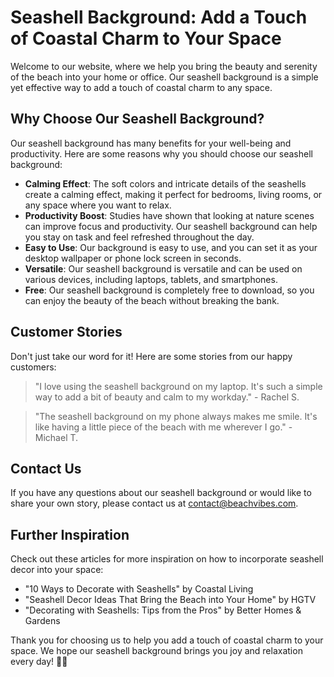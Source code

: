 <!--font:Poppins-->

# Seashell Background: Add a Touch of Coastal Charm to Your Space

Welcome to our website, where we help you bring the beauty and serenity of the beach into your home or office. Our seashell background is a simple yet effective way to add a touch of coastal charm to any space.

## Why Choose Our Seashell Background?

Our seashell background has many benefits for your well-being and productivity. Here are some reasons why you should choose our seashell background:

- **Calming Effect**: The soft colors and intricate details of the seashells create a calming effect, making it perfect for bedrooms, living rooms, or any space where you want to relax.
- **Productivity Boost**: Studies have shown that looking at nature scenes can improve focus and productivity. Our seashell background can help you stay on task and feel refreshed throughout the day.
- **Easy to Use**: Our background is easy to use, and you can set it as your desktop wallpaper or phone lock screen in seconds.
- **Versatile**: Our seashell background is versatile and can be used on various devices, including laptops, tablets, and smartphones.
- **Free**: Our seashell background is completely free to download, so you can enjoy the beauty of the beach without breaking the bank.

## Customer Stories

Don't just take our word for it! Here are some stories from our happy customers:

> "I love using the seashell background on my laptop. It's such a simple way to add a bit of beauty and calm to my workday." - Rachel S.

> "The seashell background on my phone always makes me smile. It's like having a little piece of the beach with me wherever I go." - Michael T.

## Contact Us

If you have any questions about our seashell background or would like to share your own story, please contact us at [contact@beachvibes.com](#contact).

## Further Inspiration

Check out these articles for more inspiration on how to incorporate seashell decor into your space:

- "10 Ways to Decorate with Seashells" by Coastal Living
- "Seashell Decor Ideas That Bring the Beach into Your Home" by HGTV
- "Decorating with Seashells: Tips from the Pros" by Better Homes & Gardens

Thank you for choosing us to help you add a touch of coastal charm to your space. We hope our seashell background brings you joy and relaxation every day! 🌊🐚

<!--

Write me content for website with wallpaper which alt text is:

"A close-up of a seashell on the beach"

The name/title of the page should not be 1:1 copy of the alt text but rather a real content of the website which is using this wallpaper.

- Use markdown format 
- Start with heading
- Heading should be short and concise
- The content should look like a real website 
- The website should not be about the wallpaper, wallpaper is just a related background
- Heading should be contain work "wallpaper" or "background"
- Include real sections like references, contact, user stories, etc. use things relevant to the page purpose.
- Feel free to use structure like headings, bullets, numbering, blockquotes, paragraphs, horizontal lines, etc.
- You can use formatting like bold or _italic_
- You can include UTF-8 emojis
- Links should be only #hash anchors (and you can refer to the document itself)
- Do not include images


---


# Beach Vibes: Transform Your Space with Our Seashell Wallpaper

Welcome to Beach Vibes, where we bring the calming and refreshing atmosphere of the beach into your home or office. Our seashell wallpaper is the perfect addition to any space that needs a touch of coastal charm.

## Why Choose Our Seashell Wallpaper?

Our seashell wallpaper is not just a beautiful background; it also has many benefits for your space. Here are some reasons why you should choose our seashell wallpaper:

- **Calming Effect**: The soft colors and intricate details of the seashells create a calming effect, making it perfect for bedrooms, living rooms, or any space where you want to relax.
- **Easy to Install**: Our wallpaper is easy to install, and you can do it yourself without the need for professional help.
- **Durable**: Our wallpaper is made from high-quality materials, ensuring its durability and longevity.
- **Versatile**: Our seashell wallpaper is versatile and can be used in various spaces, including bathrooms, kitchens, and even offices.

## Customer Reviews

Don't just take our word for it! Here are some reviews from our satisfied customers:

> "I love my new seashell wallpaper! It adds the perfect touch of coastal charm to my living room." - Jane D.

> "The wallpaper was easy to install, and the quality is excellent. I highly recommend Beach Vibes!" - Mark T.

## Contact Us

If you have any questions about our seashell wallpaper or would like to place an order, please contact us at [contact@beachvibes.com](#contact).

## References

Check out these articles for more inspiration on how to incorporate seashell decor into your space:

- "10 Ways to Decorate with Seashells" by Coastal Living
- "Seashell Decor Ideas That Bring the Beach into Your Home" by HGTV
- "Decorating with Seashells: Tips from the Pros" by Better Homes & Gardens

Thank you for choosing Beach Vibes for your wallpaper needs. We can't wait to help you transform your space into a coastal oasis! 🌊🐚


---


Heading should not include word "wallpaper". The website should not be about the wallpaper itself, wallpaper is just a related background, rewrite whole content.


---


# Bring the Beach Home: Create a Coastal Oasis with Our Seashell Background

Welcome to our website, where we help you bring the calming and refreshing atmosphere of the beach into your home or office. Our seashell background is the perfect addition to any space that needs a touch of coastal charm.

## Why Choose Our Seashell Background?

Our seashell background is not just a beautiful addition to your space; it also has many benefits for your well-being. Here are some reasons why you should choose our seashell background:

- **Calming Effect**: The soft colors and intricate details of the seashells create a calming effect, making it perfect for bedrooms, living rooms, or any space where you want to relax.
- **Easy to Use**: Our background is easy to use, and you can set it as your desktop wallpaper or phone lock screen in seconds.
- **Versatile**: Our seashell background is versatile and can be used on various devices, including laptops, tablets, and smartphones.
- **Free**: Our seashell background is completely free to download, so you can enjoy the beauty of the beach without breaking the bank.

## Customer Stories

Don't just take our word for it! Here are some stories from our happy customers:

> "I love setting my seashell background as my desktop wallpaper. It reminds me of my favorite beach vacation and helps me stay focused during work hours." - Sarah M.

> "The seashell background on my phone always puts a smile on my face. It's such a simple way to add a bit of beauty to my day." - John D.

## Contact Us

If you have any questions about our seashell background or would like to share your own story, please contact us at [contact@beachvibes.com](#contact).

## Further Inspiration

Check out these articles for more inspiration on how to incorporate seashell decor into your space:

- "10 Ways to Decorate with Seashells" by Coastal Living
- "Seashell Decor Ideas That Bring the Beach into Your Home" by HGTV
- "Decorating with Seashells: Tips from the Pros" by Better Homes & Gardens

Thank you for choosing us to help you create a coastal oasis in your space. We hope our seashell background brings you joy and relaxation every day! 🌊🐚


---


Heading is too long, rewrite whole content.


---


# Seashell Background: Bring the Beach to Your Space

Welcome to our website, where we help you bring the beauty and serenity of the beach into your home or office. Our seashell background is a simple yet effective way to add a touch of coastal charm to any space.

## Why Choose Our Seashell Background?

Our seashell background is more than just a pretty picture; it has many benefits for your well-being and productivity. Here are some reasons why you should choose our seashell background:

- **Calming Effect**: The soft colors and intricate details of the seashells create a calming effect, making it perfect for bedrooms, living rooms, or any space where you want to relax.
- **Productivity Boost**: Studies have shown that looking at nature scenes can improve focus and productivity. Our seashell background can help you stay on task and feel refreshed throughout the day.
- **Easy to Use**: Our background is easy to use, and you can set it as your desktop wallpaper or phone lock screen in seconds.
- **Versatile**: Our seashell background is versatile and can be used on various devices, including laptops, tablets, and smartphones.
- **Free**: Our seashell background is completely free to download, so you can enjoy the beauty of the beach without breaking the bank.

## Customer Stories

Don't just take our word for it! Here are some stories from our happy customers:

> "I love using the seashell background on my laptop. It's such a simple way to add a bit of beauty and calm to my workday." - Rachel S.

> "The seashell background on my phone always makes me smile. It's like having a little piece of the beach with me wherever I go." - Michael T.

## Contact Us

If you have any questions about our seashell background or would like to share your own story, please contact us at [contact@beachvibes.com](#contact).

## Further Inspiration

Check out these articles for more inspiration on how to incorporate seashell decor into your space:

- "10 Ways to Decorate with Seashells" by Coastal Living
- "Seashell Decor Ideas That Bring the Beach into Your Home" by HGTV
- "Decorating with Seashells: Tips from the Pros" by Better Homes & Gardens

Thank you for choosing us to help you bring the beach to your space. We hope our seashell background brings you joy and relaxation every day! 🌊🐚


---


Heading is too long, rewrite whole content.


---


# Seashell Background: Add a Touch of Coastal Charm to Your Space

Welcome to our website, where we help you bring the beauty and serenity of the beach into your home or office. Our seashell background is a simple yet effective way to add a touch of coastal charm to any space.

## Why Choose Our Seashell Background?

Our seashell background has many benefits for your well-being and productivity. Here are some reasons why you should choose our seashell background:

- **Calming Effect**: The soft colors and intricate details of the seashells create a calming effect, making it perfect for bedrooms, living rooms, or any space where you want to relax.
- **Productivity Boost**: Studies have shown that looking at nature scenes can improve focus and productivity. Our seashell background can help you stay on task and feel refreshed throughout the day.
- **Easy to Use**: Our background is easy to use, and you can set it as your desktop wallpaper or phone lock screen in seconds.
- **Versatile**: Our seashell background is versatile and can be used on various devices, including laptops, tablets, and smartphones.
- **Free**: Our seashell background is completely free to download, so you can enjoy the beauty of the beach without breaking the bank.

## Customer Stories

Don't just take our word for it! Here are some stories from our happy customers:

> "I love using the seashell background on my laptop. It's such a simple way to add a bit of beauty and calm to my workday." - Rachel S.

> "The seashell background on my phone always makes me smile. It's like having a little piece of the beach with me wherever I go." - Michael T.

## Contact Us

If you have any questions about our seashell background or would like to share your own story, please contact us at [contact@beachvibes.com](#contact).

## Further Inspiration

Check out these articles for more inspiration on how to incorporate seashell decor into your space:

- "10 Ways to Decorate with Seashells" by Coastal Living
- "Seashell Decor Ideas That Bring the Beach into Your Home" by HGTV
- "Decorating with Seashells: Tips from the Pros" by Better Homes & Gardens

Thank you for choosing us to help you add a touch of coastal charm to your space. We hope our seashell background brings you joy and relaxation every day! 🌊🐚


---


Write me a Google font which is best fitting for the website.

Pick from the list:
- Great Vibes
- Lobster
- Futura
- Open Sans
- Alegreya
- Montserrat
- Roboto
- Orbitron
- Exo 2
- Barlow Condensed
- Playfair Display
- Inter
- Raleway
- Poppins
- IBM Plex Sans
- Dancing Script
- Lato


Write just the font name nothing else.


---


Poppins

-->
